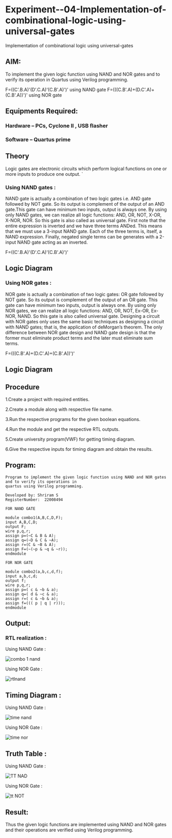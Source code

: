 # Experiment--04-Implementation-of-combinational-logic-using-universal-gates
Implementation of combinational logic using universal-gates
 
## AIM:
To implement the given logic function using NAND and NOR gates and to verify its operation in Quartus using Verilog programming.

F=((C'.B.A)'(D'.C.A)'(C.B'.A)')' using NAND gate
F=(((C.B'.A)+(D.C'.A)+(C.B'.A))')' using NOR gate
## Equipments Required:
### Hardware – PCs, Cyclone II , USB flasher
### Software – Quartus prime


## Theory
Logic gates are electronic circuits which perform logical functions on one or more inputs to produce one output.   `      

### Using NAND gates :

NAND gate is actually a combination of two logic gates i.e. AND gate followed by NOT gate. So its output is complement of the output of an AND gate.This gate can have minimum two inputs, output is always one. By using only NAND gates, we can realize all logic functions: AND, OR, NOT, X-OR, X-NOR, NOR. So this gate is also called as universal gate. First note that the entire expression is inverted and we have three terms ANDed. This means that we must use a 3-input NAND gate. Each of the three terms is, itself, a NAND expression. Finally, negated single terms can be generates with a 2-input NAND gate acting as an inverted.

F=((C'.B.A)'(D'.C.A)'(C.B'.A)')'

## Logic Diagram



### Using NOR gates : 

NOR gate is actually a combination of two logic gates: OR gate followed by NOT gate. So its output is complement of the output of an OR gate. This gate can have minimum two inputs, output is always one. By using only NOR gates, we can realize all logic functions: AND, OR, NOT, Ex-OR, Ex-NOR, NAND. So this gate is also called universal gate. Designing a circuit with NOR gates only uses the same basic techniques as designing a circuit with NAND gates; that is, the application of deMorgan’s theorem. The only difference between NOR gate design and NAND gate design is that the former must eliminate product terms and the later must eliminate sum terms.

F=(((C.B'.A)+(D.C'.A)+(C.B'.A))')'

## Logic Diagram



## Procedure

1.Create a project with required entities.

2.Create a module along with respective file name.

3.Run the respective programs for the given boolean equations.

4.Run the module and get the respective RTL outputs.

5.Create university program(VWF) for getting timing diagram.

6.Give the respective inputs for timing diagram and obtain the results.


## Program:

```
Program to implement the given logic function using NAND and NOR gates and to verify its operations in 
quartus using Verilog programming.

Developed by: Shriram S
RegisterNumber:  22008494

FOR NAND GATE

module combo1(A,B,C,D,F);
input A,B,C,D;
output F;
wire p,q,r;
assign p=(~C & B & A);
assign q=(~D & C & ~A);
assign r=(C & ~B & A);
assign F=(~(~p & ~q & ~r));
endmodule

FOR NOR GATE

module combo2(a,b,c,d,f);
input a,b,c,d;
output f;
wire p,q,r;
assign p=( c & ~b & a);
assign q=( d & ~c & a);
assign r=( c & ~b & a);
assign f=((( p | q | r)));
endmodule

```


## Output:
### RTL realization :

Using NAND Gate :

![combo 1 nand](https://user-images.githubusercontent.com/114944059/211162942-3f214ced-62fc-4712-b96e-e2f5548659ae.jpg)

Using NOR Gate :

![rtlnand](https://user-images.githubusercontent.com/114944059/211164386-0c78299a-0262-45b9-914f-7a6056585fd7.png)


## Timing Diagram :

Using NAND Gate :

![time nand](https://user-images.githubusercontent.com/114944059/211164435-89df4f44-3798-4bc3-9a51-da026ff36da8.png)


Using NOR Gate :

![time nor](https://user-images.githubusercontent.com/114944059/211164441-ea5049b4-6fa5-47f6-8b4d-f4bd366e1a2f.png)


## Truth Table :

Using NAND Gate :

![TT NAD](https://user-images.githubusercontent.com/114944059/211163871-4614e97f-303c-4790-91aa-a0ba544f5091.png)

Using NOR Gate :

![tt NOT](https://user-images.githubusercontent.com/114944059/211164169-ca1946e8-2474-404c-a16a-e1e107e9b2ea.png)


## Result:
Thus the given logic functions are implemented using NAND and NOR gates and their operations are verified using Verilog programming.
